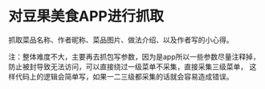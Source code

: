 # 对豆果美食APP进行抓取

抓取菜品名称、作者昵称、菜品图片、做法介绍、以及作者写的小心得。

注：整体难度不大，主要再去抓包写参数，因为是app所以一些参数尽量注释掉，防止被封导致无法访问，可以直接绕过一级菜单不采集，直接采集三级菜单，
这样代码上的逻辑会简单写，如果一二三级都采集的话就会容易造成错误。

